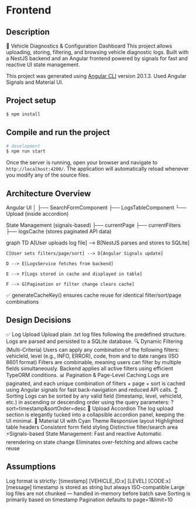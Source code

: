 # Frontend

## Description

🚗 Vehicle Diagnostics & Configuration Dashboard
This project allows uploading, storing, filtering, and browsing vehicle diagnostic logs. Built with a NestJS backend and an Angular frontend powered by signals for fast and reactive UI state management.

This project was generated using [Angular CLI](https://github.com/angular/angular-cli) version 20.1.3. Used Angular Signals and Material UI.

## Project setup

```bash
$ npm install
```

## Compile and run the project

```bash
# development
$ npm run start
```

Once the server is running, open your browser and navigate to `http://localhost:4200/`. The application will automatically reload whenever you modify any of the source files.

## Architecture Overview

Angular UI
   │
   ├── SearchFormComponent
   ├── LogsTableComponent
   └── Upload (inside accordion)

State Management (signals-based)
   ├── currentPage
   ├── currentFilters
   ├── logsCache (stores paginated API data)


   graph TD
    A[User uploads log file] --> B[NestJS parses and stores to SQLite]


    C[User sets filters/page/sort] --> D[Angular Signals update]

    D --> E[LogsService fetches from backend]
    
    E --> F[Logs stored in cache and displayed in table]
    
    F --> G[Pagination or filter change clears cache]
✅ generateCacheKey() ensures cache reuse for identical filter/sort/page combinations

## Design Decisions

✅ Log Upload
Upload plain .txt log files following the predefined structure. Logs are parsed and persisted to a SQLite database.
🔍 Dynamic Filtering (Multi-Criteria)
Users can apply any combination of the following filters:
vehicleId, level (e.g., INFO, ERROR), code, from and to date ranges (ISO 8601 format)
Filters are combinable, meaning users can filter by multiple fields simultaneously. Backend applies all active filters using efficient TypeORM conditions.
📊 Pagination & Page-Level Caching
Logs are paginated, and each unique combination of filters + page + sort is cached using Angular signals for fast back-navigation and reduced API calls.
↕️ Sorting
Logs can be sorted by any valid field (timestamp, level, vehicleId, etc.) in ascending or descending order using the query parameters:
?sort=timestamp&sortOrder=desc
📁 Upload Accordion
The log upload section is elegantly tucked into a collapsible accordion panel, keeping the UI minimal.
🎨 Material UI with Cyan Theme
Responsive layout
Highlighted table headers
Consistent form field styling
Distinctive filter/search area
⚡Signals-based State Management:
Fast and reactive
Automatic rerendering on state change
Eliminates over-fetching and allows cache reuse



## Assumptions
Log format is strictly:
[timestamp] [VEHICLE_ID:x] [LEVEL] [CODE:x] [message]
timestamp is stored as string but always ISO-compatible
Large log files are not chunked — handled in-memory before batch save
Sorting is primarily based on timestamp
Pagination defaults to page=1&limit=10
